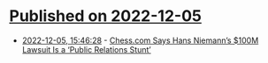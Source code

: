 # [Published on 2022-12-05](index.md)

* [2022-12-05, 15:46:28](https://news.ycombinator.com/item?id=33867118) - [Chess.com Says Hans Niemann’s $100M Lawsuit Is a ‘Public Relations Stunt’](https://www.vice.com/en/article/k7b9en/chesscom-says-hans-niemanns-dollar100m-lawsuit-is-a-public-relations-stunt-in-motion-to-dismiss)
